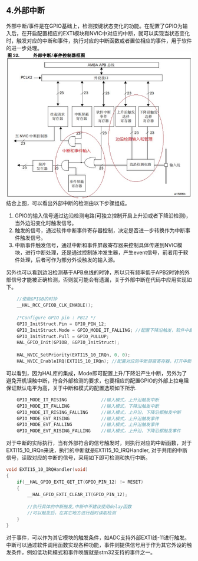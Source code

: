 ## **4.外部中断**
外部中断/事件是在GPIO基础上，检测按键状态变化的功能。在配置了GPIO为输入后，在开启配置相应的EXTI模块和NVIC中对应的中断，就可以实现当状态变化时，触发对应的中断和事件，执行对应的中断函数或者置位相应的事件，用于软件的进一步处理。<br />
![image](image/04_01_exti.png#pic_center)<br />
结合上图，可以看出外部中断的检测由以下步骤组成。<br />

1. GPIO的输入信号通过边沿检测电路(可独立控制开启上升沿或者下降沿检测)，当外边沿变化时触发信号。<br />
2. 触发的信号，通过软件中断事件寄存器控制，决定是否进一步转换作为中断事件触发信号。<br />
3. 中断事件触发信号，通过中断和事件屏蔽寄存器来控制具体传递到NVIC模块，进行中断处理，还是通过控制脉冲发生器，产生event信号，前者用于软件处理，后者可作为部分外设触发的输入源。<br />

另外也可以看到边沿检测基于APB总线的时钟，所以只有频率低于APB2时钟的外部信号才能被正确检测，否则就可能会有遗漏，关于外部中断在代码中应用实现如下。
```c
    //使能GPIOB的时钟
    __HAL_RCC_GPIOB_CLK_ENABLE();

    /*Configure GPIO pin : PB12 */
    GPIO_InitStruct.Pin = GPIO_PIN_12;
    GPIO_InitStruct.Mode = GPIO_MODE_IT_FALLING; //配置下降沿触发，软件中断事件寄存器
    GPIO_InitStruct.Pull = GPIO_PULLUP;
    HAL_GPIO_Init(GPIOB, &GPIO_InitStruct);

    HAL_NVIC_SetPriority(EXTI15_10_IRQn, 0, 0);
    HAL_NVIC_EnableIRQ(EXTI15_10_IRQn); //配置对应的中断屏蔽寄存器，打开中断
```

可以看到，因为HAL库的集成，Mode即可配置上升/下降沿产生中断，另外为了避免开机误触中断，符合外部检测的要求，也要相应的配置GPIO的外部上拉电阻保证默认电平为高，关于中断和模式的配置选项如下所示.
```c
    GPIO_MODE_IT_RISING             //输入模式，上升沿触发中断
    GPIO_MODE_IT_FALLING            //输入模式，下降沿触发中断
    GPIO_MODE_IT_RISING_FALLING     //输入模式，上升沿，下降沿都触发中断
    GPIO_MODE_EVT_RISING            //输入模式，上升沿触发事件
    GPIO_MODE_EVT_FALLING           //输入模式，上升沿触发事件
    GPIO_MODE_EVT_RISING_FALLING    //输入模式，上升沿，下降沿都触发事件
```
对于中断的实际执行，当有外部符合的信号触发时，则执行对应的中断函数，对于EXTI15_10_IRQn来说，执行的中断就是EXTI15_10_IRQHandler, 对于共用的中断信号，读取对应的中断的信号，采用如下即可检测和执行中断。
```c
void EXTI15_10_IRQHandler(void)
{
    if(__HAL_GPIO_EXTI_GET_IT(GPIO_PIN_12) != RESET)
    {
        __HAL_GPIO_EXTI_CLEAR_IT(GPIO_PIN_12);
        
        //执行具体的中断触发,中断中不建议使用delay函数
        //可以触发后，在其它地方进行超时读取检测
    }
}
```
对于事件，可以作为其它模块的触发条件，如ADC支持外部EXTI线-11进行触发。中断可以通过软件调用函数实现各种功能，事件则提供信号用于作为其它外设的触发条件，例如低功耗模式和事件唤醒就是stm32支持的事件之一。
